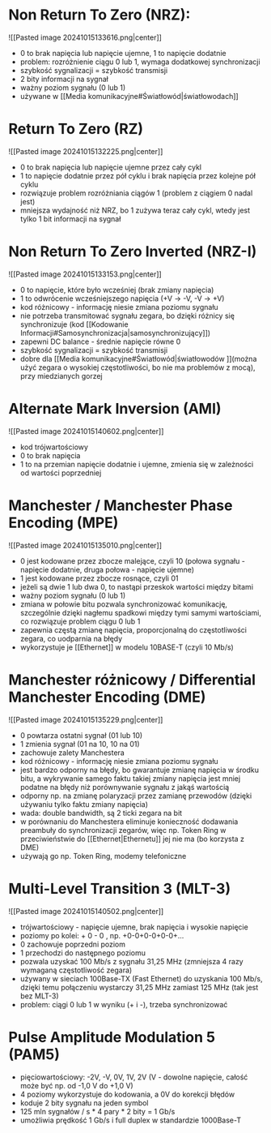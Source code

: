 # Non Return To Zero (NRZ):

![[Pasted image 20241015133616.png|center]]

- 0 to brak napięcia lub napięcie ujemne, 1 to napięcie dodatnie
- problem: rozróżnienie ciągu 0 lub 1, wymaga dodatkowej synchronizacji
- szybkość sygnalizacji = szybkość transmisji
- 2 bity informacji na sygnał
- ważny poziom sygnału (0 lub 1)
- używane w [[Media komunikacyjne#Światłowód|światłowodach]]
# Return To Zero (RZ)

![[Pasted image 20241015132225.png|center]]

- 0 to brak napięcia lub napięcie ujemne przez cały cykl
- 1 to napięcie dodatnie przez pół cyklu i brak napięcia przez kolejne pół cyklu
- rozwiązuje problem rozróżniania ciągów 1 (problem z ciągiem 0 nadal jest)
- mniejsza wydajność niż NRZ, bo 1 zużywa teraz cały cykl, wtedy jest tylko 1 bit informacji na sygnał
# Non Return To Zero Inverted (NRZ-I)

![[Pasted image 20241015133153.png|center]]

- 0 to napięcie, które było wcześniej (brak zmiany napięcia)
- 1 to odwrócenie wcześniejszego napięcia (+V -> -V, -V -> +V)
- kod różnicowy - informację niesie zmiana poziomu sygnału
- nie potrzeba transmitować sygnału zegara, bo dzięki różnicy się synchronizuje (kod [[Kodowanie Informacji#Samosynchronizacja|samosynchronizujący]])
- zapewni DC balance - średnie napięcie równe 0
- szybkość sygnalizacji = szybkość transmisji
- dobre dla [[Media komunikacyjne#Światłowód|światłowodów ]](można użyć zegara o wysokiej częstotliwości, bo nie ma problemów z mocą), przy miedzianych gorzej
# Alternate Mark Inversion (AMI)

![[Pasted image 20241015140602.png|center]]

- kod trójwartościowy
- 0 to brak napięcia
- 1 to na przemian napięcie dodatnie i ujemne, zmienia się w zależności od wartości poprzedniej
# Manchester / Manchester Phase Encoding (MPE)

![[Pasted image 20241015135010.png|center]]

- 0 jest kodowane przez zbocze malejące, czyli 10 (połowa sygnału - napięcie dodatnie, druga połowa - napięcie ujemne)
- 1 jest kodowane przez zbocze rosnące, czyli 01
- jeżeli są dwie 1 lub dwa 0, to nastąpi przeskok wartości między bitami
- ważny poziom sygnału (0 lub 1)
- zmiana w połowie bitu pozwala synchronizować komunikację, szczególnie dzięki nagłemu spadkowi między tymi samymi wartościami, co rozwiązuje problem ciągu 0 lub 1
- zapewnia częstą zmianę napięcia, proporcjonalną do częstotliwości zegara, co uodparnia na błędy
- wykorzystuje je [[Ethernet]] w modelu 10BASE-T (czyli 10 Mb/s)
# Manchester różnicowy / Differential Manchester Encoding (DME)

![[Pasted image 20241015135229.png|center]]

- 0 powtarza ostatni sygnał (01 lub 10)
- 1 zmienia sygnał (01 na 10, 10 na 01)
- zachowuje zalety Manchestera
- kod różnicowy - informację niesie zmiana poziomu sygnału
- jest bardzo odporny na błędy, bo gwarantuje zmianę napięcia w środku bitu, a wykrywanie samego faktu takiej zmiany napięcia jest mniej podatne na błędy niż porównywanie sygnału z jakąś wartością
- odporny np. na zmianę polaryzacji przez zamianę przewodów (dzięki używaniu tylko faktu zmiany napięcia)
- wada: double bandwidth, są 2 ticki zegara na bit
- w porównaniu do Manchestera eliminuje konieczność dodawania preambuły do synchronizacji zegarów, więc np. Token Ring w przeciwieństwie do [[Ethernet|Ethernetu]] jej nie ma (bo korzysta z DME)
- używają go np. Token Ring, modemy telefoniczne
# Multi-Level Transition 3 (MLT-3)

![[Pasted image 20241015140502.png|center]]

- trójwartościowy - napięcie ujemne, brak napięcia i wysokie napięcie
- poziomy po kolei: + 0 - 0 , np. +0-0+0-0+0-0+...
- 0 zachowuje poprzedni poziom
- 1 przechodzi do następnego poziomu
- pozwala uzyskać 100 Mb/s z sygnału 31,25 MHz (zmniejsza 4 razy wymaganą częstotliwość zegara)
- używany w sieciach 100Base-TX (Fast Ethernet) do uzyskania 100 Mb/s, dzięki temu połączeniu wystarczy 31,25 MHz zamiast 125 MHz (tak jest bez MLT-3)
- problem: ciągi 0 lub 1 w wyniku (+ i -), trzeba synchronizować
# Pulse Amplitude Modulation 5 (PAM5)
- pięciowartościowy: -2V, -V, 0V, 1V, 2V (V - dowolne napięcie, całość może być np. od -1,0 V do +1,0 V)
- 4 poziomy wykorzystuje do kodowania, a 0V do korekcji błędów
- koduje 2 bity sygnału na jeden symbol
- 125 mln sygnałów / s * 4 pary * 2 bity = 1 Gb/s
- umożliwia prędkość 1 Gb/s i full duplex w standardzie 1000Base-T